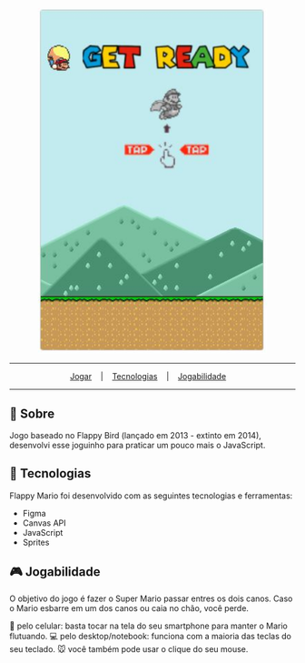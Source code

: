 <p align="center">
  <img src="./.github/flappy-mario.jpg" alt="Preview do jogo Flappy Mario" width="80%"/>
</p>

---

<p align="center">
  <a href="https://flappy-mario.vercel.app/">Jogar</a> &nbsp;&nbsp;&nbsp;|&nbsp;&nbsp;&nbsp;
  <a href="#tecnologias">Tecnologias</a> &nbsp;&nbsp;&nbsp;|&nbsp;&nbsp;&nbsp;
  <a href="#jogabilidade">Jogabilidade</a> &nbsp;&nbsp;&nbsp;
</p>

---
## 🌈 Sobre 
Jogo baseado no Flappy Bird (lançado em 2013 - extinto em 2014), desenvolvi esse joguinho para praticar um pouco mais o JavaScript.

## 🔨 Tecnologias
Flappy Mario foi desenvolvido com as seguintes tecnologias e ferramentas:

<ul>
  <li>Figma</li>
  <li>Canvas API</li>
  <li>JavaScript</li>
  <li>Sprites</li>
</ul>

## 🎮 Jogabilidade
O objetivo do jogo é fazer o Super Mario passar entres os dois canos. Caso o Mario esbarre em um dos canos ou caia no chão, você perde.

  📱 pelo celular: basta tocar na tela do seu smartphone para manter o Mario flutuando.
  💻 pelo desktop/notebook: funciona com a maioria das teclas do seu teclado.
  🐭 você também pode usar o clique do seu mouse.
